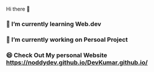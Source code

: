 Hi there 👋
### 🌱 I’m currently learning Web.dev 
### 🔭 I’m currently working on Persoal Project
### 😄 Check Out My personal Website https://noddydev.github.io/DevKumar.github.io/
<!--
**Noddydev/Noddydev** is a ✨ _special_ ✨ repository because its `README.md` (this file) appears on your GitHub profile.

Here are some ideas to get you started:

- 🔭 I’m currently working on ...
- 🌱 I’m currently learning 
- 👯 I’m looking to collaborate on ...
- 🤔 I’m looking for help with ...
- 💬 Ask me about ...
- 📫 How to reach me: ...
- 😄 Pronouns: ...
- ⚡ Fun fact: ...
-->
